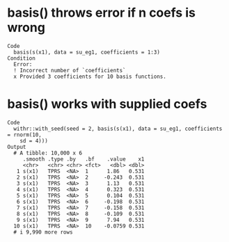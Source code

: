 # basis() throws error if n coefs is wrong

    Code
      basis(s(x1), data = su_eg1, coefficients = 1:3)
    Condition
      Error:
      ! Incorrect number of `coefficients`
      x Provided 3 coefficients for 10 basis functions.

# basis() works with supplied coefs

    Code
      withr::with_seed(seed = 2, basis(s(x1), data = su_eg1, coefficients = rnorm(10,
        sd = 4)))
    Output
      # A tibble: 10,000 x 6
         .smooth .type .by   .bf    .value    x1
         <chr>   <chr> <chr> <fct>   <dbl> <dbl>
       1 s(x1)   TPRS  <NA>  1      1.86   0.531
       2 s(x1)   TPRS  <NA>  2     -0.243  0.531
       3 s(x1)   TPRS  <NA>  3      1.13   0.531
       4 s(x1)   TPRS  <NA>  4      0.323  0.531
       5 s(x1)   TPRS  <NA>  5      0.104  0.531
       6 s(x1)   TPRS  <NA>  6     -0.198  0.531
       7 s(x1)   TPRS  <NA>  7     -0.158  0.531
       8 s(x1)   TPRS  <NA>  8     -0.109  0.531
       9 s(x1)   TPRS  <NA>  9      7.94   0.531
      10 s(x1)   TPRS  <NA>  10    -0.0759 0.531
      # i 9,990 more rows

